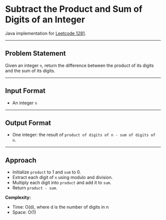 # Subtract the Product and Sum of Digits of an Integer

Java implementation for [Leetcode 1281](https://leetcode.com/problems/subtract-the-product-and-sum-of-digits-of-an-integer/).

---

## Problem Statement

Given an integer `n`, return the difference between the product of its digits and the sum of its digits.

---

## Input Format

- An integer `n`

---

## Output Format

- One integer: the result of `product of digits of n - sum of digits of n`.

---

## Approach

- Initialize `product` to 1 and `sum` to 0.
- Extract each digit of `n` using modulo and division.
- Multiply each digit into `product` and add it to `sum`.
- Return `product - sum`.

**Complexity:**  
- Time: O(d), where d is the number of digits in n  
- Space: O(1)

